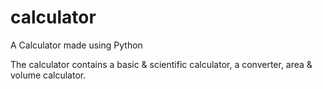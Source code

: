 # calculator
A Calculator made using Python

The calculator contains a basic & scientific calculator, a converter, area & volume calculator.
